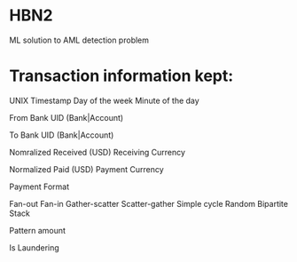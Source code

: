 # HBN2
ML solution to AML detection problem 

# Transaction information kept:
UNIX Timestamp
Day of the week
Minute of the day

From Bank
UID (Bank|Account)

To Bank
UID (Bank|Account)

Nomralized Received (USD)
Receiving Currency

Normalized Paid (USD)
Payment Currency

Payment Format

Fan-out
Fan-in
Gather-scatter
Scatter-gather
Simple cycle
Random
Bipartite
Stack

Pattern amount

Is Laundering
